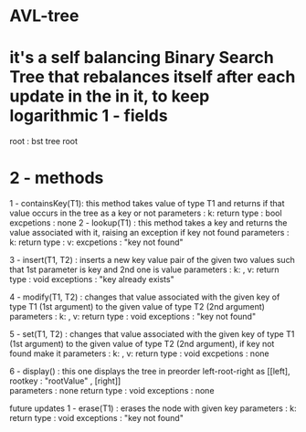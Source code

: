# AVL-tree
it's a self balancing Binary Search Tree that rebalances itself after each update in the in it, to keep logarithmic 
1 - fields
============
root : bst tree root

2 - methods
============
1 - containsKey(T1): this method takes value of type T1 and returns if that value occurs in the tree as a key or not
 	parameters  : k:<T1>
  	return type : bool
  	excpetions  : none 
2 - lookup(T1)     : this method takes a key and returns the value associated with it, raising an exception if key not found
 	parameters  : k:<T1>
 	return type : v:<T2>
        excpetions  : "key not found"
            
3 - insert(T1, T2) : inserts a new key value pair of the given two values such that 1st parameter is key and 2nd one is value
        parameters  : k:<T1> , v:<T2>
        return type : void
        exceptions  : "key already exists"

4 - modify(T1, T2) : changes that value associated with the given key of type T1 (1st argument) to the given value of type T2 
		     (2nd argument)
 	parameters  : k:<T1> , v:<T2>
        return type : void 
        exceptions  : "key not found"

5 - set(T1, T2)    : changes that value associated with the given key of type T1 (1st argument) to the given value of type T2 
		     (2nd argument), if key not found make it
        parameters  : k:<T1> , v:<T2>
  	return type : void
        excpetions  : none
  
6 - display()      : this one displays the tree in preorder left-root-right as [[left], rootkey : "rootValue" , [right]]     
	parameters  : none
	return type : void
        exceptions  : none

future updates
1 - erase(T1)      : erases the node with given key
        parameters  : k:<T1>
 	return type : void
        exceptions  : "key not found"
